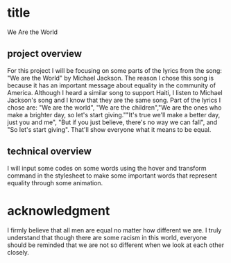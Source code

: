 # title
We Are the World

## project overview
For this project I will be focusing on some parts of the lyrics from the song: "We are the World" by Michael Jackson. The reason I chose this song is because it has an important message about equality in the community of America. Although I heard a similar song to support Haiti, I listen to Michael Jackson's song and I know that they are the same song. Part of the lyrics I chose are: "We are the world", 
"We are the children","We are the ones who make a brighter day, so let's start giving.""It's true we'll make a better day, just you and me", "But if you just believe, there's no way we can fall", and "So let's start giving".  That'll show everyone what it means to be equal. 

## technical overview
I will input some codes on some words using the hover and transform command in the stylesheet to make some important words that represent equality through some animation. 

# acknowledgment
I firmly believe that all men are equal no matter how different we are. I truly understand that though there are some racism in this world, everyone should be reminded that we are not so different when we look at each other closely. 
